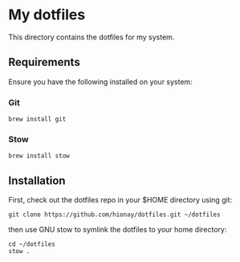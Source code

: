 # My dotfiles

This directory contains the dotfiles for my system.

## Requirements

Ensure you have the following installed on your system:

### Git

```shell
brew install git
```

### Stow
```
brew install stow
```

## Installation

First, check out the dotfiles repo in your $HOME directory using git:

```shell
git clone https://github.com/hionay/dotfiles.git ~/dotfiles
```

then use GNU stow to symlink the dotfiles to your home directory:

```shell
cd ~/dotfiles
stow .
```
